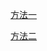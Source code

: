 [方法一](https://blog.csdn.net/qq_17623363/article/details/99721345)

[方法二](https://www.cnblogs.com/oskyhg/p/6649266.html)